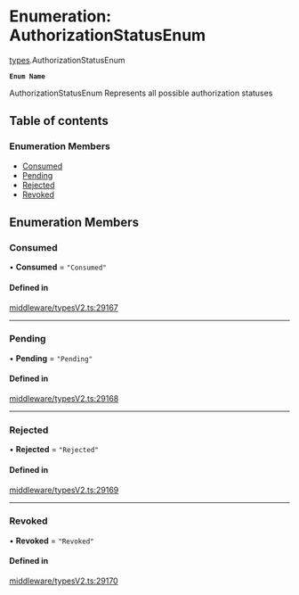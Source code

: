# Enumeration: AuthorizationStatusEnum

[types](../wiki/types).AuthorizationStatusEnum

**`Enum Name`**

 AuthorizationStatusEnum
 Represents all possible authorization statuses

## Table of contents

### Enumeration Members

- [Consumed](../wiki/types.AuthorizationStatusEnum#consumed)
- [Pending](../wiki/types.AuthorizationStatusEnum#pending)
- [Rejected](../wiki/types.AuthorizationStatusEnum#rejected)
- [Revoked](../wiki/types.AuthorizationStatusEnum#revoked)

## Enumeration Members

### Consumed

• **Consumed** = ``"Consumed"``

#### Defined in

[middleware/typesV2.ts:29167](https://github.com/PolymeshAssociation/polymesh-sdk/blob/95e180d2/src/middleware/typesV2.ts#L29167)

___

### Pending

• **Pending** = ``"Pending"``

#### Defined in

[middleware/typesV2.ts:29168](https://github.com/PolymeshAssociation/polymesh-sdk/blob/95e180d2/src/middleware/typesV2.ts#L29168)

___

### Rejected

• **Rejected** = ``"Rejected"``

#### Defined in

[middleware/typesV2.ts:29169](https://github.com/PolymeshAssociation/polymesh-sdk/blob/95e180d2/src/middleware/typesV2.ts#L29169)

___

### Revoked

• **Revoked** = ``"Revoked"``

#### Defined in

[middleware/typesV2.ts:29170](https://github.com/PolymeshAssociation/polymesh-sdk/blob/95e180d2/src/middleware/typesV2.ts#L29170)
